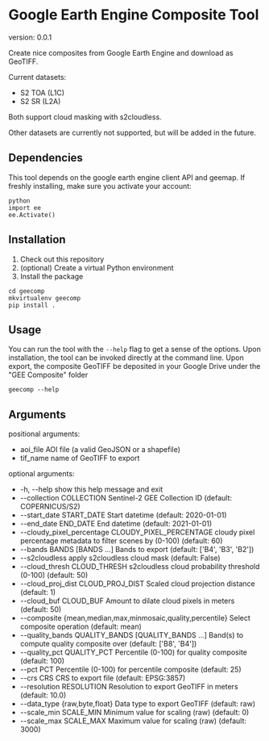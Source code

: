 # Google Earth Engine Composite Tool

version: 0.0.1

Create nice composites from Google Earth Engine and download as GeoTIFF.

Current datasets:
- S2 TOA (L1C) 
- S2 SR (L2A)

Both support cloud masking with s2cloudless.

Other datasets are currently not supported, but will be added in the future.

## Dependencies

This tool depends on the google earth engine client API and geemap.
If freshly installing, make sure you activate your account:

```
python
import ee
ee.Activate()
```

## Installation

1. Check out this repository
2. (optional) Create a virtual Python environment
3. Install the package 

```
cd geecomp
mkvirtualenv geecomp
pip install .
```

## Usage

You can run the tool with the `--help` flag to get a sense of the options.
Upon installation, the tool can be invoked directly at the command line.
Upon export, the composite GeoTIFF be deposited in your Google Drive under the "GEE Composite" folder

```
geecomp --help
```

## Arguments

positional arguments:
*  aoi_file              AOI file (a valid GeoJSON or a shapefile)
*  tif_name              name of GeoTIFF to export

optional arguments:
*  -h, --help            show this help message and exit
*  --collection COLLECTION
                        Sentinel-2 GEE Collection ID (default: COPERNICUS/S2)
*  --start_date START_DATE
                        Start datetime (default: 2020-01-01)
*  --end_date END_DATE   End datetime (default: 2021-01-01)
*  --cloudy_pixel_percentage CLOUDY_PIXEL_PERCENTAGE
                        cloudy pixel percentage metadata to filter scenes by (0-100) (default: 60)
*  --bands BANDS [BANDS ...]
                        Bands to export (default: ['B4', 'B3', 'B2'])
*  --s2cloudless         apply s2cloudless cloud mask (default: False)
*  --cloud_thresh CLOUD_THRESH
                        s2cloudless cloud probability threshold (0-100) (default: 50)
*  --cloud_proj_dist CLOUD_PROJ_DIST
                        Scaled cloud projection distance (default: 1)
*  --cloud_buf CLOUD_BUF
                        Amount to dilate cloud pixels in meters (default: 50)
*  --composite {mean,median,max,minmosaic,quality,percentile}
                        Select composite operation (default: mean)
*  --quality_bands QUALITY_BANDS [QUALITY_BANDS ...]
                        Band(s) to compute quality composite over (default: ['B8', 'B4'])
*  --quality_pct QUALITY_PCT
                        Percentile (0-100) for quality composite (default: 100)
*  --pct PCT             Percentile (0-100) for percentile composite (default: 25)
*  --crs CRS             CRS to export file (default: EPSG:3857)
*  --resolution RESOLUTION
                        Resolution to export GeoTIFF in meters (default: 10.0)
*  --data_type {raw,byte,float}
                        Data type to export GeoTIFF (default: raw)
*  --scale_min SCALE_MIN
                        Minimum value for scaling (raw) (default: 0)
*  --scale_max SCALE_MAX
                        Maximum value for scaling (raw) (default: 3000)

